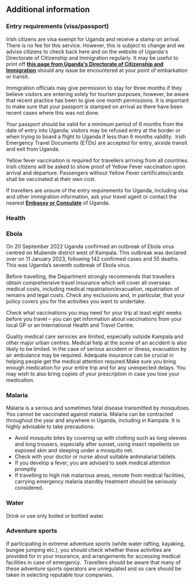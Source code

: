 ## Additional information

### **Entry requirements (visa/passport)**

Irish citizens are visa exempt for Uganda and receive a stamp on arrival. There is no fee for this service. However, this is subject to change and we advise citizens to check back here and on the website of Uganda's Directorate of Citizenship and Immigration regularly. It may be useful to print off [**this page from Uganda's Directorate of Citizenship and Immigration**](https://immigration.go.ug/index.php/services/visa-exempt-countries) should any issue be encountered at your point of embarkation or transit.

Immigration officials may give permission to stay for three months if they believe visitors are entering solely for tourism purposes; however, be aware that recent practice has been to give one month permissions. It is important to make sure that your passport is stamped on arrival as there have been recent cases where this was not done.

Your passport should be valid for a minimum period of 6 months from the date of entry into Uganda; visitors may be refused entry at the border or when trying to board a flight to Uganda if less than 6 months validity.  Irish Emergency Travel Documents (ETDs) are accepted for entry, airside transit and exit from Uganda.

Yellow fever vaccination is required for travellers arriving from all countries. Irish citizens will be asked to show proof of Yellow Fever vaccination upon arrival and departure. Passengers without Yellow Fever certificates/cards shall be vaccinated at their own cost.

If travellers are unsure of the entry requirements for Uganda, including visa and other immigration information, ask your travel agent or contact the nearest [**Embassy or Consulate**](/en/dfa/embassies-in-ireland/) of Uganda.

### **Health**

### **Ebola**

On 20 September 2022 Uganda confirmed an outbreak of Ebola virus centred on Mubende district west of Kampala. This outbreak was declared over on 11 January 2023, following 142 confirmed cases and 55 deaths. This was Uganda’s seventh outbreak of Ebola virus.

Before travelling, the Department strongly recommends that travellers obtain comprehensive travel insurance which will cover all overseas medical costs, including medical repatriation/evacuation, repatriation of remains and legal costs. Check any exclusions and, in particular, that your policy covers you for the activities you want to undertake.

Check what vaccinations you may need for your trip at least eight weeks before you travel – you can get information about vaccinations from your local GP or an International Health and Travel Centre.

Quality medical care services are limited, especially outside Kampala and other major urban centres. Medical help at the scene of an accident is also likely to be limited. In the case of serious accident or illness, evacuation by air ambulance may be required. Adequate insurance can be crucial in helping people get the medical attention required.Make sure you bring enough medication for your entire trip and for any unexpected delays. You may wish to also bring copies of your prescription in case you lose your medication.

### **Malaria**

Malaria is a serious and sometimes fatal disease transmitted by mosquitoes. You cannot be vaccinated against malaria. Malaria can be contracted throughout the year and anywhere in Uganda, including in Kampala. It is highly advisable to take precautions:

* Avoid mosquito bites by covering up with clothing such as long sleeves and long trousers, especially after sunset, using insect repellents on exposed skin and sleeping under a mosquito net.
* Check with your doctor or nurse about suitable antimalarial tablets.
* If you develop a fever, you are advised to seek medical attention promptly
* If travelling to high risk malarious areas, remote from medical facilities, carrying emergency malaria standby treatment should be seriously considered.

### **Water**

Drink or use only boiled or bottled water.

### **Adventure sports**

If participating in extreme adventure sports (white water rafting, kayaking, bungee jumping etc.), you should check whether these activities are provided for in your insurance, and arrangements for accessing medical facilities in case of emergency.  Travellers should be aware that many of these adventure sports operators are unregulated and so care should be taken in selecting reputable tour companies.